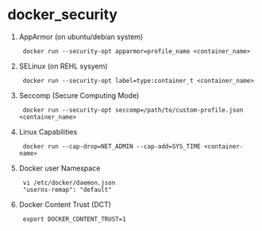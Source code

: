 # docker_security

1. AppArmor (on ubuntu/debian system)

        docker run --security-opt apparmor=profile_name <container_name>
2. SELinux (on REHL sysyem)

        docker run --security-opt label=type:container_t <container_name>

3. Seccomp (Secure Computing Mode)

        docker run --security-opt seccomp=/path/to/custom-profile.json <container_name>      

4. Linux Capabilities

        docker run --cap-drop=NET_ADMIN --cap-add=SYS_TIME <container-name>

5. Docker user Namespace

        vi /etc/docker/daemon.json
        "userns-remap": "default" 

6. Docker Content Trust (DCT)

        export DOCKER_CONTENT_TRUST=1
   
  
